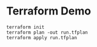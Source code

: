 # Terraform Demo

```shell
terraform init
terraform plan -out run.tfplan
terraform apply run.tfplan
```
